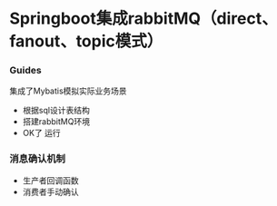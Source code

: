 # Springboot集成rabbitMQ（direct、fanout、topic模式）

### Guides
集成了Mybatis模拟实际业务场景

* 根据sql设计表结构
* 搭建rabbitMQ环境
* OK了 运行

### 消息确认机制

* 生产者回调函数
* 消费者手动确认


